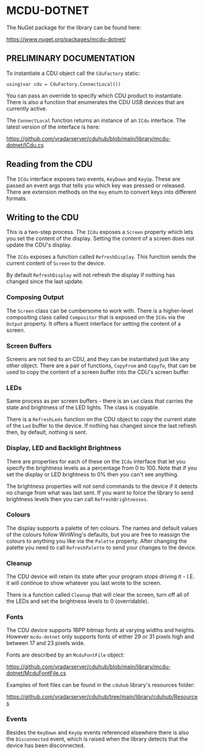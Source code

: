 ﻿# MCDU-DOTNET

The NuGet package for the library can be found here:

https://www.nuget.org/packages/mcdu-dotnet/


## PRELIMINARY DOCUMENTATION

To instantiate a CDU object call the `CduFactory` static:

```
using(var cdu = CduFactory.ConnectLocal())
```

You can pass an override to specify which CDU product to instantiate. There is
also a function that enumerates the CDU USB devices that are currently active.

The `ConnectLocal` function returns an instance of an `ICdu` interface. The latest
version of the interface is here:

https://github.com/vradarserver/cduhub/blob/main/library/mcdu-dotnet/ICdu.cs



## Reading from the CDU

The `ICdu` interface exposes two events, `KeyDown` and `KeyUp`. These are passed
an event args that tells you which key was pressed or released. There are extension
methods on the `Key` enum to convert keys into different formats.



## Writing to the CDU

This is a two-step process. The `ICdu` exposes a `Screen` property which lets you
set the content of the display. Setting the content of a screen does not update the
CDU's display.

The `ICdu` exposes a function called `RefreshDisplay`. This function sends the
current content of `Screen` to the device.

By default `RefreshDisplay` will not refresh the display if nothing has changed since
the last update.



### Composing Output

The `Screen` class can be cumbersome to work with. There is a higher-level compositing
class called `Compositor` that is exposed on the `ICdu` via the `Output` property. It
offers a fluent interface for setting the content of a screen.



### Screen Buffers

Screens are not tied to an CDU, and they can be instantiated just like any other
object. There are a pair of functions, `CopyFrom` and `CopyTo`, that can be used to
copy the content of a screen buffer into the CDU's screen buffer.



### LEDs

Same process as per screen buffers - there is an `Led` class that carries the state and
brightness of the LED lights. The class is copyable.

There is a `RefreshLeds` function on the CDU object to copy the current state of the
`Led` buffer to the device. If nothing has changed since the last refresh then, by
default, nothing is sent.



### Display, LED and Backlight Brightness

There are properties for each of these on the `ICdu` interface that let you specify the
brightness levels as a percentage from 0 to 100. Note that if you set the display or LED
brightness to 0% then you can't see anything.

The brightness properties will not send commands to the device if it detects no change
from what was last sent. If you want to force the library to send brightness levels then
you can call `RefreshBrightnesses`.



### Colours

The display supports a palette of ten colours. The names and default values of the
colours follow WinWing's defaults, but you are free to reassign the colours to anything
you like via the `Palette` property. After changing the palette you need to call
`RefreshPalette` to send your changes to the device.



### Cleanup

The CDU device will retain its state after your program stops driving it - I.E. it will
continue to show whatever you last wrote to the screen.

There is a function called `Cleanup` that will clear the screen, turn off all of the LEDs
and set the brightness levels to 0 (overridable).


### Fonts

The CDU device supports 1BPP bitmap fonts at varying widths and heights. However
`mcdu-dotnet` only supports fonts of either 29 or 31 pixels high and between 17 and 23
pixels wide.

Fonts are described by an `McduFontFile` object:

https://github.com/vradarserver/cduhub/blob/main/library/mcdu-dotnet/McduFontFile.cs

Examples of font files can be found in the `cduhub` library's resources folder:

https://github.com/vradarserver/cduhub/tree/main/library/cduhub/Resources



### Events

Besides the `KeyDown` and `KeyUp` events referenced elsewhere there is also the
`Disconnected` event, which is raised when the library detects that the device has been
disconnected.
